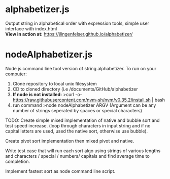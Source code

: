 # alphabetizer.js
Output string in alphabetical order with expression tools, simple user interface with index.html  
**View in action at:** https://jlingenfelser.github.io/alphabetizer/

# nodeAlphabetizer.js
Node js command line tool version of string alphabetizer.
To run on your computer:
1. Clone repository to local unix filesystem
2. CD to cloned directory (i.e /documents/GitHub/alphabetizer
3. **If node is not installed:** >curl -o- https://raw.githubusercontent.com/nvm-sh/nvm/v0.35.2/install.sh | bash
4. run command >node nodeAlphabetizer ARGV (Argument can be any number of strings seperated by spaces or special characters)


TODO:
Create simple mixed implementation of native and bubble sort and test speed increase. (loop through characters in input string and if no capital letters are used, used the native sort, otherwise use bubble). 

Create pivot sort implementation then mixed pivot and native. 

Write test case that will run each sort algo using strings of various lengths and characters / special / numbers/ capitals and find average time to completion. 

Implement fastest sort as node command line script.
